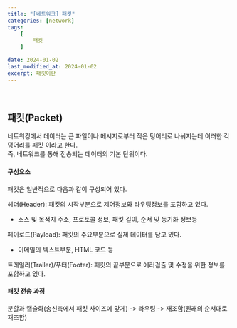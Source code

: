```yaml
---
title: "[네트워크] 패킷"
categories: [network]
tags:
    [
        패킷
    ]

date: 2024-01-02
last_modified_at: 2024-01-02
excerpt: 패킷이란
---
```

<br/>

## 패킷(Packet)

네트워킹에서 데이터는 큰 파일이나 메시지로부터 작은 덩어리로 나눠지는데 이러한 각 덩어리를 패킷 이라고 한다.  
즉, 네트워크를 통해 전송되는 데이터의 기본 단위이다.  

#### 구성요소

패킷은 일반적으로 다음과 같이 구성되어 있다.  

헤더(Header): 패킷의 시작부분으로 제어정보와 라우팅정보를 포함하고 있다.  
- 소스 및 목적지 주소, 프로토콜 정보, 패킷 길이, 순서 및 동기화 정보등  

페이로드(Payload): 패킷의 주요부분으로 실제 데이터를 담고 있다.  
- 이메일의 텍스트부분, HTML 코드 등  

트레일러(Trailer)/푸터(Footer): 패킷의 끝부분으로 에러검출 및 수정을 위한 정보를 포함하고 있다.  

#### 패킷 전송 과정

분할과 캡슐화(송신측에서 패킷 사이즈에 맞게) -> 라우팅 -> 재조함(원래의 순서대로 재조합)  

